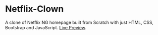 # Netflix-Clown
A clone of Netflix NG homepage built from Scratch with just HTML, CSS, Bootstrap and JavaScript.
[Live Preview](https://akoredetunde.github.io/NetflixClone/ "NetflixClone").
